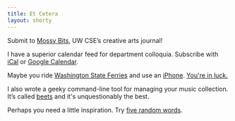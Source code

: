 ```yaml
---
title: Et Cetera
layout: shorty
---
```


Submit to [Mossy Bits][], UW CSE’s creative arts journal!

[Mossy Bits]: http://www.cs.washington.edu/publications/mossybits/


I have a superior calendar feed for department colloquia. Subscribe with
[iCal][] or [Google Calendar][gcal].

[ical]: webcal://www.cs.washington.edu/homes/asampson/colloquia.ics
[gcal]: http://www.google.com/calendar/embed?src=gkl8nsro4ovm5virmrgqkdac2culj23a%40import.calendar.google.com


Maybe you ride [Washington State Ferries][] and use an [iPhone][]. [You're in
luck.][ferrybox]

[Washington State Ferries]: http://www.wsdot.wa.gov/
[iPhone]: http://www.apple.com/iphone/
[ferrybox]: http://ferry.radbox.org/


I also wrote a geeky command-line tool for managing your music collection. It’s
called [beets][] and it's unquestionably the best.

[beets]: http://beets.radbox.org/


Perhaps you need a little inspiration. Try [five random words][aw].

[aw]: http://alwayswriting.radbox.org/
